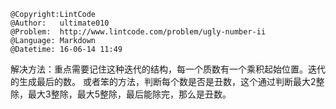 ```
@Copyright:LintCode
@Author:   ultimate010
@Problem:  http://www.lintcode.com/problem/ugly-number-ii
@Language: Markdown
@Datetime: 16-06-14 11:49
```

解决方法：重点需要记住这种迭代的结构，每一个质数有一个乘积起始位置。迭代的生成最后的数。
或者笨的方法，判断每个数是否是丑数，这个通过判断最大2整除，最大3整除，最大5整除，最后能除完，那么是丑数。